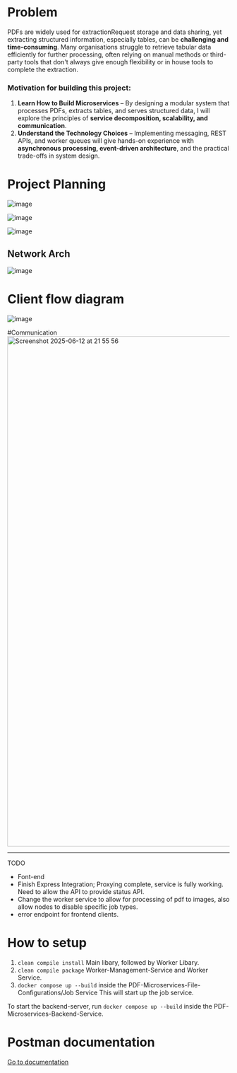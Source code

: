 # Problem
PDFs are widely used for extractionRequest storage and data sharing, yet extracting structured information, especially tables, can be **challenging and time-consuming**. Many organisations struggle to retrieve tabular data efficiently for further processing, often relying on manual methods or third-party tools that don't always give enough flexibility or in house tools to complete the extraction.

### Motivation for building this project:
1. **Learn How to Build Microservices** – By designing a modular system that processes PDFs, extracts tables, and serves structured data, I will explore the principles of **service decomposition, scalability, and communication**.
2. **Understand the Technology Choices** – Implementing messaging, REST APIs, and worker queues will give hands-on experience with **asynchronous processing, event-driven architecture**, and the practical trade-offs in system design.

   
# Project Planning
![image](https://github.com/user-attachments/assets/c16095ed-a0df-4354-b6e8-6b138e5e76c6)

![image](https://github.com/user-attachments/assets/71c252f1-958d-43e5-837f-9a8a253c1d15)

![image](https://github.com/user-attachments/assets/66bb2d82-43d4-4bb3-b074-7aad67935814)

## Network Arch
![image](https://github.com/user-attachments/assets/067c915d-8d19-43a9-aba7-55542f880e85)

# Client flow diagram
![image](https://github.com/user-attachments/assets/e0447144-513f-4db6-b518-a69a4bcafd43)

#Communication
<img width="1154" alt="Screenshot 2025-06-12 at 21 55 56" src="https://github.com/user-attachments/assets/caaa936e-4327-43a7-b45a-6afa5905763e" />


---
TODO
- Font-end
- Finish Express Integration; Proxying complete, service is fully working. Need to allow the API to provide status API.
- Change the worker service to allow for processing of pdf to images, also allow nodes to disable specific job types.
- error endpoint for frontend clients.

# How to setup
1. `clean compile install` Main libary, followed by Worker Libary.
2. `clean compile package` Worker-Management-Service and Worker  Service.
3. `docker compose up --build` inside the PDF-Microservices-File-Configurations/Job Service
This will start up the job service.

To start the backend-server,
run `docker compose up --build` inside the PDF-Microservices-Backend-Service.

# Postman documentation
[Go to documentation](https://.postman.co/workspace/PDF-Microservice~cbd44020-3a7a-4ef1-8fb5-64fe1cbd164d/collection/7115964-f555d23a-1981-4ebf-b333-07510ff52cf0?action=share&creator=7115964)
